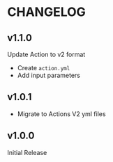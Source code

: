 # CHANGELOG

## v1.1.0

Update Action to v2 format

- Create `action.yml`
- Add input parameters

## v1.0.1

- Migrate to Actions V2 yml files

## v1.0.0

Initial Release
